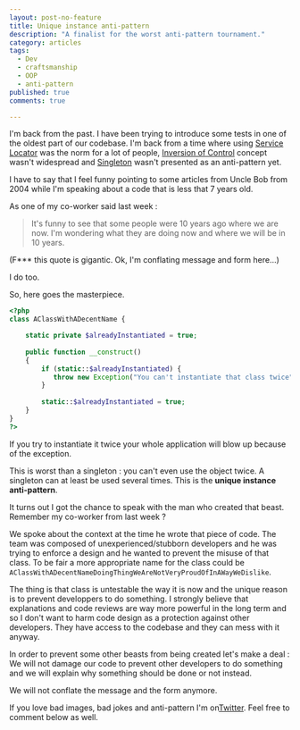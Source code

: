 ```yaml
---
layout: post-no-feature
title: Unique instance anti-pattern
description: "A finalist for the worst anti-pattern tournament."
category: articles
tags:
  - Dev
  - craftsmanship
  - OOP
  - anti-pattern
published: true
comments: true

---
```


I'm back from the past. I have been trying to introduce some tests in one of the oldest part of our codebase. I'm back from a time where using [Service Locator](http://martinfowler.com/articles/injection.html#UsingAServiceLocator) was the norm for a lot of people, [Inversion of Control](http://martinfowler.com/articles/injection.html#InversionOfControl) concept wasn't widespread and [Singleton](https://en.wikipedia.org/wiki/Singleton_pattern) wasn't presented as an anti-pattern yet.

I have to say that I feel funny pointing to some articles from Uncle Bob from 2004 while I'm speaking about a code that is less that 7 years old.

As one of my co-worker said last week :

> It's funny to see that some people were 10 years ago where we are now. I'm wondering what they are doing now and where we will be in 10 years.

(F*** this quote is gigantic. Ok, I'm conflating message and form here...)

I do too.

So, here goes the masterpiece.

``` php
<?php
class AClassWithADecentName {

    static private $alreadyInstantiated = true;
	
    public function __construct()
    {
    	if (static::$alreadyInstantiated) {
           throw new Exception("You can't instantiate that class twice");
        }
        
        static::$alreadyInstantiated = true;
    }
}
?>
```

If you try to instantiate it twice your whole application will blow up because of the exception.

This is worst than a singleton : you can't even use the object twice. A singleton can at least be used several times. This is the **unique instance anti-pattern**.

It turns out I got the chance to speak with the man who created that beast. Remember my co-worker from last week ?

We spoke about the context at the time he wrote that piece of code. The team was composed of unexperienced/stubborn developers and he was trying to enforce a design and he wanted to prevent the misuse of that class. To be fair a more appropriate name for the class could be `AClassWithADecentNameDoingThingWeAreNotVeryProudOfInAWayWeDislike`.

The thing is that class is untestable the way it is now and the unique reason is to prevent developpers to do something. I strongly believe that explanations and code reviews are way more powerful in the long term and so I don't want to harm code design as a protection against other developers. They have access to the codebase and they can mess with it anyway.

In order to prevent some other beasts from being created let's make a deal : We will not damage our code to prevent other developers to do something and we will explain why something should be done or not instead.

We will not conflate the message and the form anymore.


If you love bad images, bad jokes and anti-pattern I'm on[Twitter](https://twitter.com/selrahcd). Feel free to comment below as well.
